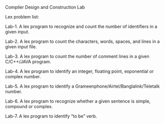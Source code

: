 Compiler Design and Construction Lab 

Lex problem list:

Lab-1. A lex program to recognize and count the number of identifiers in a given input.

Lab-2. A lex program to count the characters, words, spaces, and lines in a given input file.

Lab-3. A lex program to count the number of comment lines in a given C/C++/JAVA program.

Lab-4. A lex program to identify an integer, floating point, exponential or complex number.

Lab-5. A lex program to identify a Grameenphone/Airtel/Banglalink/Teletalk number.

Lab-6. A lex program to recognize whether a given sentence is simple, compound or complex.

Lab-7. A lex program to identify “to be” verb.
